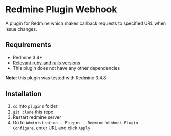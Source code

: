# Redmine Plugin Webhook

A plugin for Redmine which makes callback requests to specified URL when issue changes.

## Requirements

- Redmine 3.4+
- [Relevant ruby and rails versions](http://www.redmine.org/projects/redmine/wiki/redmineinstall)
- This plugin does not have any other dependencies

**Note**: this plugin was tested with Redmine 3.4.8

## Installation

1. `cd` into `plugins` folder
2. `git clone` this repo
3. Restart redmine server
4. Go to `Administration - Plugins - Redmine Webhook Plugin - Configure`, enter URL and click `Apply`
